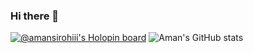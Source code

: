 ### Hi there 👋
[![@amansirohiii's Holopin board](https://holopin.me/amansirohiii)](https://holopin.io/@amansirohiii)
![Aman's GitHub stats](https://github-readme-stats.vercel.app/api?username=amansirohiii&show_icons=true&theme=dark)
